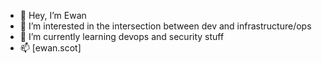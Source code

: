 - 👋 Hey, I’m Ewan
- 👀 I’m interested in the intersection between dev and infrastructure/ops
- 🌱 I’m currently learning devops and security stuff
- 📫 [ewan.scot]

<!---
ewan-mclean/ewan-mclean is a ✨ special ✨ repository because its `README.md` (this file) appears on your GitHub profile.
You can click the Preview link to take a look at your changes.
--->
